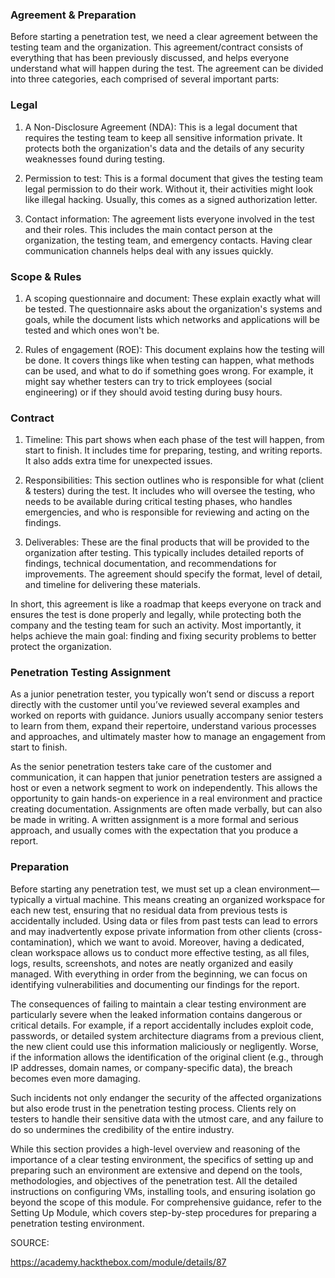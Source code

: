 <h3>Agreement & Preparation</h3>

Before starting a penetration test, we need a clear agreement between the testing team and the organization. This agreement/contract consists of everything that has been previously discussed, and helps everyone understand what will happen during the test. The agreement can be divided into three categories, each comprised of several important parts:

<h3>Legal</h3>

1. A Non-Disclosure Agreement (NDA): This is a legal document that requires the testing team to keep all sensitive information private. It protects both the organization's data and the details of any security weaknesses found during testing.

2. Permission to test: This is a formal document that gives the testing team legal permission to do their work. Without it, their activities might look like illegal hacking. Usually, this comes as a signed authorization letter.

3. Contact information: The agreement lists everyone involved in the test and their roles. This includes the main contact person at the organization, the testing team, and emergency contacts. Having clear communication channels helps deal with any issues quickly.

<h3>Scope & Rules</h3>

1. A scoping questionnaire and document: These explain exactly what will be tested. The questionnaire asks about the organization's systems and goals, while the document lists which networks and applications will be tested and which ones won't be.

2. Rules of engagement (ROE): This document explains how the testing will be done. It covers things like when testing can happen, what methods can be used, and what to do if something goes wrong. For example, it might say whether testers can try to trick employees (social engineering) or if they should avoid testing during busy hours.

<h3>Contract</h3>

1. Timeline: This part shows when each phase of the test will happen, from start to finish. It includes time for preparing, testing, and writing reports. It also adds extra time for unexpected issues.

2. Responsibilities: This section outlines who is responsible for what (client & testers) during the test. It includes who will oversee the testing, who needs to be available during critical testing phases, who handles emergencies, and who is responsible for reviewing and acting on the findings.

3. Deliverables: These are the final products that will be provided to the organization after testing. This typically includes detailed reports of findings, technical documentation, and recommendations for improvements. The agreement should specify the format, level of detail, and timeline for delivering these materials.

In short, this agreement is like a roadmap that keeps everyone on track and ensures the test is done properly and legally, while protecting both the company and the testing team for such an activity. Most importantly, it helps achieve the main goal: finding and fixing security problems to better protect the organization.

<h3>Penetration Testing Assignment</h3>

As a junior penetration tester, you typically won’t send or discuss a report directly with the customer until you’ve reviewed several examples and worked on reports with guidance. Juniors usually accompany senior testers to learn from them, expand their repertoire, understand various processes and approaches, and ultimately master how to manage an engagement from start to finish.

As the senior penetration testers take care of the customer and communication, it can happen that junior penetration testers are assigned a host or even a network segment to work on independently. This allows the opportunity to gain hands-on experience in a real environment and practice creating documentation. Assignments are often made verbally, but can also be made in writing. A written assignment is a more formal and serious approach, and usually comes with the expectation that you produce a report.

<h3>Preparation</h3>

Before starting any penetration test, we must set up a clean environment—typically a virtual machine. This means creating an organized workspace for each new test, ensuring that no residual data from previous tests is accidentally included. Using data or files from past tests can lead to errors and may inadvertently expose private information from other clients (cross-contamination), which we want to avoid. Moreover, having a dedicated, clean workspace allows us to conduct more effective testing, as all files, logs, results, screenshots, and notes are neatly organized and easily managed. With everything in order from the beginning, we can focus on identifying vulnerabilities and documenting our findings for the report.

The consequences of failing to maintain a clear testing environment are particularly severe when the leaked information contains dangerous or critical details. For example, if a report accidentally includes exploit code, passwords, or detailed system architecture diagrams from a previous client, the new client could use this information maliciously or negligently. Worse, if the information allows the identification of the original client (e.g., through IP addresses, domain names, or company-specific data), the breach becomes even more damaging.

Such incidents not only endanger the security of the affected organizations but also erode trust in the penetration testing process. Clients rely on testers to handle their sensitive data with the utmost care, and any failure to do so undermines the credibility of the entire industry.

While this section provides a high-level overview and reasoning of the importance of a clear testing environment, the specifics of setting up and preparing such an environment are extensive and depend on the tools, methodologies, and objectives of the penetration test. All the detailed instructions on configuring VMs, installing tools, and ensuring isolation go beyond the scope of this module. For comprehensive guidance, refer to the Setting Up Module, which covers step-by-step procedures for preparing a penetration testing environment.

SOURCE:

https://academy.hackthebox.com/module/details/87

